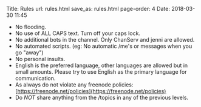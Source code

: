 Title: Rules
url: rules.html
save_as: rules.html
page-order: 4
Date: 2018-03-30 11:45

 * No flooding.
 * No use of ALL CAPS text. Turn off your caps lock.
 * No additional bots in the channel. Only ChanServ and jenni are allowed.
 * No automated scripts. (eg: No automatic /me's or messages when you go "away")
 * No personal insults.
 * English is the preferred language, other languages are allowed but in small amounts. Please try to use English as the primary language for communication.
 * As always do not violate any freenode policies: [https://freenode.net/policies](https://freenode.net/policies)
 * Do _*NOT*_ share anything from the /topics in any of the previous levels.
